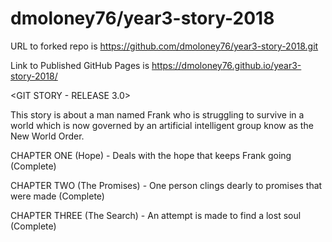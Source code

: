 # dmoloney76/year3-story-2018

URL to forked repo is https://github.com/dmoloney76/year3-story-2018.git

Link to Published GitHub Pages is https://dmoloney76.github.io/year3-story-2018/ 


<GIT STORY - RELEASE 3.0>

This story is about a man named Frank who is struggling to survive 
in a world which is now governed by an artificial intelligent group know as the New World Order.

CHAPTER ONE (Hope) - Deals with the hope that keeps Frank going (Complete)

CHAPTER TWO (The Promises) - One person clings dearly to promises that were made (Complete)

CHAPTER THREE (The Search) - An attempt is made to find a lost soul (Complete)


